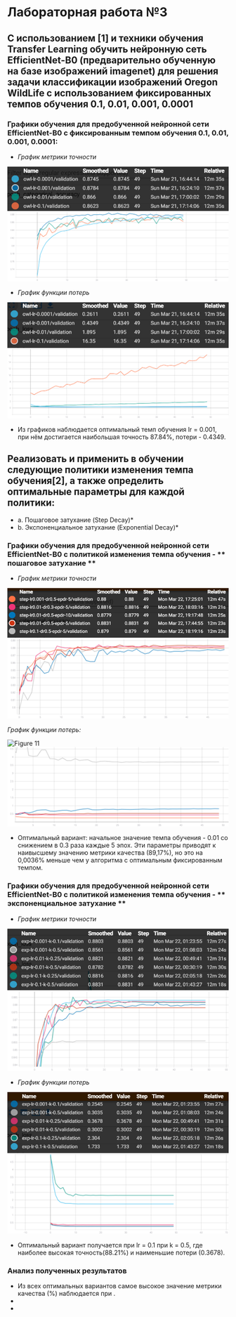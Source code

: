 # Лабораторная работа №3
## С использованием [1] и техники обучения Transfer Learning обучить нейронную сеть EfficientNet-B0 (предварительно обученную на базе изображений imagenet) для решения задачи классификации изображений Oregon WildLife с использованием фиксированных темпов обучения 0.1, 0.01, 0.001, 0.0001

### Графики обучения для предобученной нейронной сети EfficientNet-B0 с фиксированным темпом обучения 0.1, 0.01, 0.001, 0.0001:

* *График метрики точности*

![Figure 1](./epoch-accuracy.PNG)
![Figure 2](./epoch_categorical_accuracy.svg)

* *График функции потерь*

![Figure 3](./epoch-loss.PNG)
![Figure 4](./epoch_loss.svg)

* Из графиков наблюдается оптимальный темп обучения lr = 0.001, при нём достигается наибольшая точность 87.84%, потери - 0.4349. 

## Реализовать и применить в обучении следующие политики изменения темпа обучения[2], а также определить оптимальные параметры для каждой политики:
* a. Пошаговое затухание (Step Decay)*
* b. Экспоненциальное затухание (Exponential Decay)*
### Графики обучения для предобученной нейронной сети EfficientNet-B0 с политикой изменения темпа обучения - ** пошаговое затухание **

* *График метрики точности*

![Figure 9](./epoch-loss-step.PNG)
![Figure 10](./epoch_categorical_accuracy_step.svg)

*График функции потерь:*

![Figure 11](./epoch_accuracy_step.PNG)
![Figure 12](./epoch_loss_step.svg)

* Оптимальный вариант: начальное значение темпа обучения - 0.01 со снижением в 0.3 раза каждые 5 эпох. Эти параметры приводят к наивысшему значению метрики качества (89,17%), но это на 0,0036% меньше чем у алгоритма с оптимальным фиксированным темпом.

### Графики обучения для предобученной нейронной сети EfficientNet-B0 с политикой изменения темпа обучения - ** экспоненциальное затухание **

* *График метрики точности*

![Figure 5](./exp-accuracy.PNG)
![Figure 6](./epoch_categorical_accuracy_exp.svg)

* *График функции потерь*

![Figure 7](./exp-loss.PNG)
![Figure 8](./epoch_loss_exp.svg)

* Оптимальный вариант получается при lr = 0.1 при k = 0.5, где наиболее высокая точность(88.21%) и наименьшие потери (0.3678). 
### Анализ полученных результатов
* Из всех оптимальных вариантов самое высокое значение метрики качества (%) наблюдается при .
*
*
